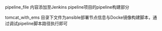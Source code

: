 pipeline_file 内容添加至Jenkins pipeline项目的pipeline构建部分

tomcat_with_ems 目录下文件为ansible部署节点信息与Docke镜像构建脚本，通过调试pipeline脚本路径执行即可
